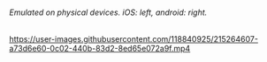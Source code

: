 ###### Emulated on physical devices. iOS: left, android: right.

https://user-images.githubusercontent.com/118840925/215264607-a73d6e60-0c02-440b-83d2-8ed65e072a9f.mp4


